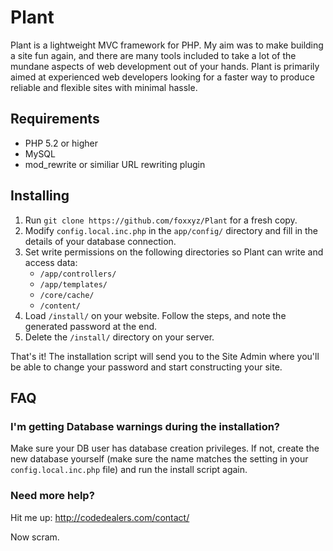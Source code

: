 Plant
=====

Plant is a lightweight MVC framework for PHP. My aim was to make building a site fun again, and there are many
tools included to take a lot of the mundane aspects of web development out of your hands. Plant is primarily aimed
at experienced web developers looking for a faster way to produce reliable and flexible sites with minimal hassle.

Requirements
------------

* PHP 5.2 or higher
* MySQL
* mod_rewrite or similiar URL rewriting plugin

Installing
----------

1. Run `git clone https://github.com/foxxyz/Plant` for a fresh copy.
2. Modify `config.local.inc.php` in the `app/config/` directory and fill in the details of your database connection.
3. Set write permissions on the following directories so Plant can write and access data:
	* `/app/controllers/`
	* `/app/templates/`
	* `/core/cache/`
	* `/content/`
4. Load `/install/` on your website. Follow the steps, and note the generated password at the end.
5. Delete the `/install/` directory on your server.

That's it! The installation script will send you to the Site Admin where you'll be able to change your password and start constructing your site.

FAQ
---

### I'm getting Database warnings during the installation?

Make sure your DB user has database creation privileges. If not, create the new database yourself (make sure the name
matches the setting in your `config.local.inc.php` file) and run the install script again.

### Need more help?

Hit me up: http://codedealers.com/contact/

Now scram.
